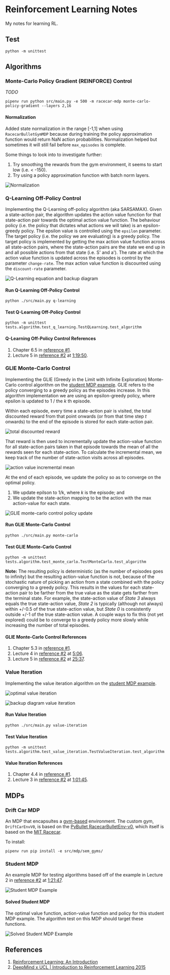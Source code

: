 # Reinforcement Learning Notes

My notes for learning RL.

## Test

```
python -m unittest
```

## Algorithms

### Monte-Carlo Policy Gradient (REINFORCE) Control

_TODO_

```
pipenv run python src/main.py -e 500 -m racecar-mdp monte-carlo-policy-gradient --layers 2,16
```

#### Normalization

Added state normalization in the range [-1,1] when using `RacecarBulletGymMDP` because during training the policy approximation function would return NaN action probabilities. Normalization helped but sometimes it will still fail before `max_episodes` is complete. 

Some things to look into to investigate further:

1. Try smoothing the rewards from the gym environment, it seems to start low (i.e. < -150). 
2. Try using a policy approximation function with batch norm layers.

![Normalization](./docs/normalization.png)

### Q-Learning Off-Policy Control

Implementing the Q-Learning off-policy algorithm (aka SARSAMAX). Given a state-action pair, the algorithm updates the action value function for that state-action pair towards the optimal action value function. The behaviour policy (i.e. the policy that dictates what actions we will take) is an epsilon-greedy policy. The epsilon value is controlled using the `epsilon` parameter. The target policy (i.e. the policy we are evaluating) is a greedy policy. The target policy is implemented by getting the max action value function across all state-action pairs, where the state-action pairs are the state we end up in and all possible actions from that state (i.e. S' and a').  The rate at which the action value function is updated across the episodes is control by the parameter `change-rate`. The max action value function is discounted using the `discount-rate` parameter.

![Q-Learning equation and backup diagram](./docs/q-learning-equation-and-backup-diagram.png)

#### Run Q-Learning Off-Policy Control

```
python ./src/main.py q-learning
```

#### Test Q-Learning Off-Policy Control

```
python -m unittest tests.algorithm.test_q_learning.TestQLearning.test_algorithm
```

#### Q-Learning Off-Policy Control References

1. Chapter 6.5 in [reference #1](#references).
2. Lecture 5 in [reference #2](#references) at [1:19:50](https://youtu.be/0g4j2k_Ggc4?t=4790).

### GLIE Monte-Carlo Control

Implementing the GLIE (Greedy in the Limit with Infinite Exploration) Monte-Carlo control algorithm on the [student MDP example](#student-mdp). GLIE refers to the policy converging to a greedy policy as the episodes increase. In this algorithm implementation we are using an epsilon-greedy policy, where epsilon is updated to 1 / the _k_ th episode.

Within each episode, every time a state-action pair is visited, the total discounted reward from that point onwards (or from that time step _t_ onwards) to the end of the episode is stored for each state-action pair.

![total discounted reward](./docs/total-discounted-reward.png)

That reward is then used to incrementally update the action-value function for all state-action pairs taken in that episode towards the mean of all the rewards seen for each state-action. To calculate the incremental mean, we keep track of the number of state-action visits across all episodes.

![action value incremental mean](./docs/action-value-incremental-mean.png)

At the end of each episode, we update the policy so as to converge on the optimal policy. 
1. We update epilson to 1/k, where _k_ is the episode; and 
2. We update the state-action mapping to be the action with the max action-value for each state.

![GLIE monte-carlo control policy update](./docs/glie-monte-carlo-control-policy-update.png)

#### Run GLIE Monte-Carlo Control

```
python ./src/main.py monte-carlo
```

#### Test GLIE Monte-Carlo Control

```
python -m unittest tests.algorithm.test_monte_carlo.TestMonteCarlo.test_algorithm
```

**Note:** The resulting policy is deterministic (as the number of episodes goes to infinity) but the resulting action-value function is not, because of the stochastic nature of picking an action from a state combined with the policy converging to a greedy policy. This results in the values for each state-action pair to be farther from the true value as the state gets farther from the terminal state. For example, the state-action value of _State 3_ always equals the true state-action value, _State 2_ is typically (although not always) within +/-0.5 of the true state-action value, but _State 0_ is consistently outside +/-1 of the true state-action value. A couple ways to fix this (not yet explored) could be to converge to a greedy policy more slowly while increasing the number of total episodes.

#### GLIE Monte-Carlo Control References

1. Chapter 5.3 in [reference #1](#references).
2. Lecture 4 in [reference #2](#references) at [5:06](https://youtu.be/PnHCvfgC_ZA?t=306).
2. Lecture 5 in [reference #2](#references) at [25:37](https://youtu.be/0g4j2k_Ggc4?t=1537).

### Value Iteration

Implementing the value iteration algorithm on the [student MDP example](#student-mdp).

![optimal value iteration](./docs/algorithm-optimal-value-iteration.png)

![backup diagram value iteration](./docs/backup-diagram-value-iteration.png)

#### Run Value Iteration

```
python ./src/main.py value-iteration
```

#### Test Value Iteration

```
python -m unittest tests.algorithm.test_value_iteration.TestValueIteration.test_algorithm
```

#### Value Iteration References

1. Chapter 4.4 in [reference #1](#references).
2. Lecture 3 in [reference #2](#references) at [1:01:45](https://youtu.be/Nd1-UUMVfz4?t=3705).

## MDPs

### Drift Car MDP

An MDP that encapsultes a [gym-based](https://www.gymlibrary.dev/) environment. The custom gym, `DriftCarEnvV0`, is based on the [PyBullet RacecarBulletEnv-v0](https://docs.google.com/document/d/10sXEhzFRSnvFcl3XxNGhnD4N2SedqwdAvK3dsihxVUA/edit#heading=h.wz5to0x8kqmr), which itself is based on the [MIT Racecar](https://racecar.mit.edu/platform).

To install:

```
pipenv run pip install -e src/mdp/sem_gyms/
```

### Student MDP

An example MDP for testing algorithms based off of the example in Lecture 2 in [reference #2](#references) at [1:21:47](https://youtu.be/lfHX2hHRMVQ?t=4907).

![Student MDP Example](./docs/example-mdp-student.png)

#### Solved Student MDP

The optimal value function, action-value function and policy for this student MDP example. The algorithm test on this MDP should target these functions.

![Solved Student MDP Example](./docs/example-mdp-student-solved.png)

## References

1. [Reinforcement Learning: An Introduction](http://incompleteideas.net/book/RLbook2020.pdf)
2. [DeepMind x UCL | Introduction to Reinforcement Learning 2015](https://www.youtube.com/playlist?list=PLqYmG7hTraZDM-OYHWgPebj2MfCFzFObQ)

